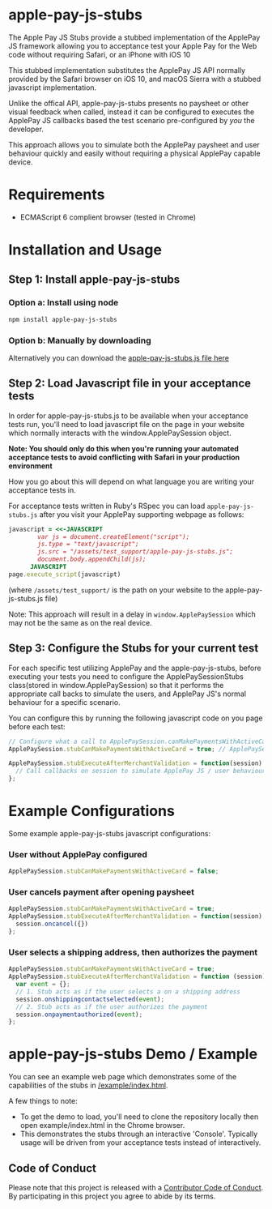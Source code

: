 # apple-pay-js-stubs
The Apple Pay JS Stubs provide a stubbed implementation of the ApplePay JS framework allowing you to acceptance test your Apple Pay for the Web code without requiring Safari, or an iPhone with iOS 10

This stubbed implementation substitutes the ApplePay JS API normally provided by the Safari browser on iOS 10, and macOS Sierra with a stubbed javascript implementation. 

Unlike the offical API, apple-pay-js-stubs presents no paysheet or other visual feedback when called, instead it can be configured to executes the ApplePay JS callbacks based the test scenario pre-configured by *you* the developer. 

This approach allows you to simulate both the ApplePay paysheet and user behaviour quickly and easily without requiring a physical ApplePay capable device.

# Requirements 
- ECMAScript 6 complient browser (tested in Chrome)

# Installation and Usage 

## Step 1: Install apple-pay-js-stubs
### Option a: Install using node
 ```bash
npm install apple-pay-js-stubs
```

### Option b: Manually by downloading

Alternatively you can download the [apple-pay-js-stubs.js file here](https://github.com/indiegogo/apple-pay-js-stubs/blob/master/src/apple-pay-js-stubs.js)
 
## Step 2: Load Javascript file in your acceptance tests

In order for apple-pay-js-stubs.js to be available when your acceptance tests run, you'll need to load javascript file on the page in your website which normally interacts with the window.ApplePaySession object. 

**Note: You should only do this when you're running your automated acceptance tests to avoid conflicting with Safari in your production environment**

How you go about this will depend on what language you are writing your acceptance tests in.

For acceptance tests written in Ruby's RSpec you can load `apple-pay-js-stubs.js` after you visit your ApplePay supporting webpage as follows: 
```ruby
javascript = <<-JAVASCRIPT
        var js = document.createElement("script");
        js.type = "text/javascript";
        js.src = "/assets/test_support/apple-pay-js-stubs.js";
        document.body.appendChild(js);
      JAVASCRIPT
page.execute_script(javascript)
```
(where `/assets/test_support/` is the path on your website to the apple-pay-js-stubs.js file)

Note: This approach will result in a delay in `window.ApplePaySession` which may not be the same as on the real device.

## Step 3: Configure the Stubs for your current test 

For each specific test utilizing ApplePay and the apple-pay-js-stubs, before executing your tests you need to configure the ApplePaySessionStubs class(stored in window.ApplePaySession) so that it performs the appropriate call backs to simulate the users, and ApplePay JS's normal behaviour for a specific scenario. 

You can configure this by running the following javascript code on you page before each test: 

```javascript
// Configure what a call to ApplePaySession.canMakePaymentsWithActiveCard(merchantIdentifier) should result to
ApplePaySession.stubCanMakePaymentsWithActiveCard = true; // ApplePaySession.canMakePaymentsWithActiveCard() returns promise resulting to true

ApplePaySession.stubExecuteAfterMerchantValidation = function(session) {
  // Call callbacks on session to simulate ApplePay JS / user behaviour 
};
```

# Example Configurations 
Some example apple-pay-js-stubs javascript configurations:

### User without ApplePay configured 
```javascript
ApplePaySession.stubCanMakePaymentsWithActiveCard = false;
```

### User cancels payment after opening paysheet 
```javascript
ApplePaySession.stubCanMakePaymentsWithActiveCard = true;
ApplePaySession.stubExecuteAfterMerchantValidation = function(session) {
  session.oncancel({})
};
```

### User selects a shipping address, then authorizes the payment
```javascript
ApplePaySession.stubCanMakePaymentsWithActiveCard = true;
ApplePaySession.stubExecuteAfterMerchantValidation = function (session) {
  var event = {};
  // 1. Stub acts as if the user selects a on a shipping address
  session.onshippingcontactselected(event);
  // 2. Stub acts as if the user authorizes the payment
  session.onpaymentauthorized(event);
};
```


# apple-pay-js-stubs Demo / Example 

You can see an example web page which demonstrates some of the capabilities of the stubs in [/example/index.html](/example/index.html).

A few things to note:
* To get the demo to load, you'll need to clone the repository locally then open example/index.html in the Chrome browser.
* This demonstrates the stubs through an interactive 'Console'. Typically usage will be driven from your acceptance tests instead of interactively. 


## Code of Conduct
Please note that this project is released with a [Contributor Code of Conduct](CODE_OF_CONDUCT.md). By participating in this project you agree to abide by its terms.
